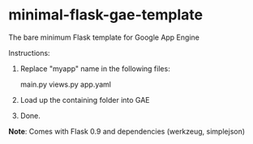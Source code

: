 minimal-flask-gae-template
==========================

The bare minimum Flask template for Google App Engine

Instructions:

1. Replace "myapp" name in the following files:

	main.py
	views.py
	app.yaml

2. Load up the containing folder into GAE
3. Done.

**Note**: Comes with Flask 0.9 and dependencies (werkzeug, simplejson)
